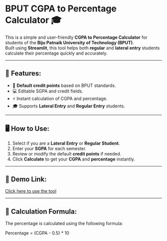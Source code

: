 # BPUT CGPA to Percentage Calculator 🎓  

This is a simple and user-friendly **CGPA to Percentage Calculator** for students of the **Biju Patnaik University of Technology (BPUT)**.  
Built using **Streamlit**, this tool helps both **regular** and **lateral entry** students calculate their percentage quickly and accurately.

---

## 🎯 Features:
- 📌 **Default credit points** based on BPUT standards.  
- 💻 Editable SGPA and credit fields.  
- ⚡ Instant calculation of CGPA and percentage.  
- 🎓 Supports **Lateral Entry** and **Regular Entry** students.  

---

## 🖥️ How to Use:
1. Select if you are a **Lateral Entry** or **Regular Student**.  
2. Enter your **SGPA** for each semester.  
3. Review or modify the default **credit points** if needed.  
4. Click **Calculate** to get your **CGPA** and **percentage** instantly.

---

## 🚀 Demo Link:
[Click here to use the tool](https://cgpatopercentagecalculatorbput.streamlit.app)

---

## 🧮 Calculation Formula:
The percentage is calculated using the following formula:  

Percentage = (CGPA - 0.5) * 10
